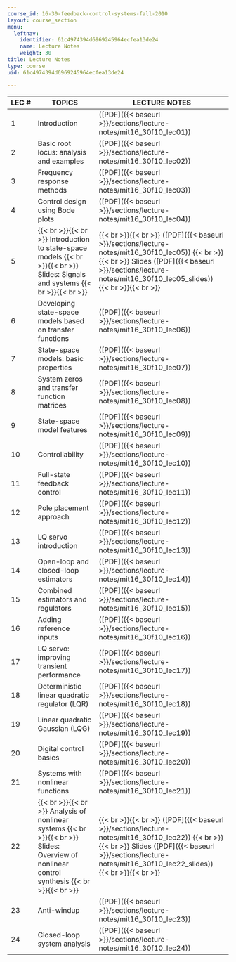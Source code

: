 ```yaml
---
course_id: 16-30-feedback-control-systems-fall-2010
layout: course_section
menu:
  leftnav:
    identifier: 61c4974394d6969245964ecfea13de24
    name: Lecture Notes
    weight: 30
title: Lecture Notes
type: course
uid: 61c4974394d6969245964ecfea13de24

---
```


| LEC # | TOPICS | LECTURE NOTES |
| --- | --- | --- |
| 1 | Introduction | ([PDF]({{< baseurl >}}/sections/lecture-notes/mit16_30f10_lec01)) |
| 2 | Basic root locus: analysis and examples | ([PDF]({{< baseurl >}}/sections/lecture-notes/mit16_30f10_lec02)) |
| 3 | Frequency response methods | ([PDF]({{< baseurl >}}/sections/lecture-notes/mit16_30f10_lec03)) |
| 4 | Control design using Bode plots | ([PDF]({{< baseurl >}}/sections/lecture-notes/mit16_30f10_lec04)) |
| 5 |  {{< br >}}{{< br >}} Introduction to state-space models {{< br >}}{{< br >}} Slides: Signals and systems {{< br >}}{{< br >}}  |  {{< br >}}{{< br >}} ([PDF]({{< baseurl >}}/sections/lecture-notes/mit16_30f10_lec05)) {{< br >}}{{< br >}} Slides ([PDF]({{< baseurl >}}/sections/lecture-notes/mit16_30f10_lec05_slides)) {{< br >}}{{< br >}}  |
| 6 | Developing state-space models based on transfer functions | ([PDF]({{< baseurl >}}/sections/lecture-notes/mit16_30f10_lec06)) |
| 7 | State-space models: basic properties | ([PDF]({{< baseurl >}}/sections/lecture-notes/mit16_30f10_lec07)) |
| 8 | System zeros and transfer function matrices | ([PDF]({{< baseurl >}}/sections/lecture-notes/mit16_30f10_lec08)) |
| 9 | State-space model features | ([PDF]({{< baseurl >}}/sections/lecture-notes/mit16_30f10_lec09)) |
| 10 | Controllability | ([PDF]({{< baseurl >}}/sections/lecture-notes/mit16_30f10_lec10)) |
| 11 | Full-state feedback control | ([PDF]({{< baseurl >}}/sections/lecture-notes/mit16_30f10_lec11)) |
| 12 | Pole placement approach | ([PDF]({{< baseurl >}}/sections/lecture-notes/mit16_30f10_lec12)) |
| 13 | LQ servo introduction | ([PDF]({{< baseurl >}}/sections/lecture-notes/mit16_30f10_lec13)) |
| 14 | Open-loop and closed-loop estimators | ([PDF]({{< baseurl >}}/sections/lecture-notes/mit16_30f10_lec14)) |
| 15 | Combined estimators and regulators | ([PDF]({{< baseurl >}}/sections/lecture-notes/mit16_30f10_lec15)) |
| 16 | Adding reference inputs | ([PDF]({{< baseurl >}}/sections/lecture-notes/mit16_30f10_lec16)) |
| 17 | LQ servo: improving transient performance | ([PDF]({{< baseurl >}}/sections/lecture-notes/mit16_30f10_lec17)) |
| 18 | Deterministic linear quadratic regulator (LQR) | ([PDF]({{< baseurl >}}/sections/lecture-notes/mit16_30f10_lec18)) |
| 19 | Linear quadratic Gaussian (LQG) | ([PDF]({{< baseurl >}}/sections/lecture-notes/mit16_30f10_lec19)) |
| 20 | Digital control basics | ([PDF]({{< baseurl >}}/sections/lecture-notes/mit16_30f10_lec20)) |
| 21 | Systems with nonlinear functions | ([PDF]({{< baseurl >}}/sections/lecture-notes/mit16_30f10_lec21)) |
| 22 |  {{< br >}}{{< br >}} Analysis of nonlinear systems {{< br >}}{{< br >}} Slides: Overview of nonlinear control synthesis {{< br >}}{{< br >}}  |  {{< br >}}{{< br >}} ([PDF]({{< baseurl >}}/sections/lecture-notes/mit16_30f10_lec22)) {{< br >}}{{< br >}} Slides ([PDF]({{< baseurl >}}/sections/lecture-notes/mit16_30f10_lec22_slides)) {{< br >}}{{< br >}}  |
| 23 | Anti-windup | ([PDF]({{< baseurl >}}/sections/lecture-notes/mit16_30f10_lec23)) |
| 24 | Closed-loop system analysis | ([PDF]({{< baseurl >}}/sections/lecture-notes/mit16_30f10_lec24))
